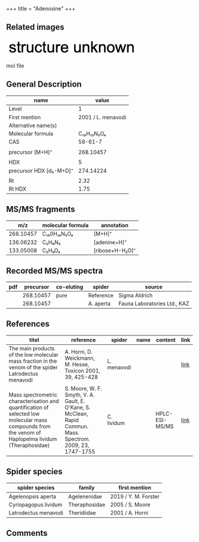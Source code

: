 +++
title = "Adenosine"
+++

## Related images

![](/img/2.png)

mol file


## General Description

| name                    | value              |
|-------------------------|--------------------|
| Level                   | 1                  |
| First mention           | 2001 / L. menavodi |
| Alternative name(s)     |                    |
| Molecular formula       | C₁₀H₁₃N₅O₄         |
| CAS                     | 58-61-7            |
|                         |                    |
| precursor  [M+H]⁺       | 268.10457          |
|                         |                    |
| HDX                     | 5                  |
| precursor HDX [d₅-M+D]⁺ | 274.14224          |
|                         |                    |
| Rt                      | 2.32               |
| Rt HDX                  | 1.75               |



## MS/MS fragments

| m/z       | molecular formula | annotation      |
|-----------|-------------------|-----------------|
| 268.10457 | C₁₀0H₁₄N₅O₄       | [M+H]⁺          |
| 136.06232 | C₅H₆N₅            | [adenine+H]⁺    |
| 133.05008 | C₅H₉O₄            | [ribose+H-H₂O]⁺ |

## Recorded MS/MS spectra

| pdf | precursor | co-eluting | spider    | source                       |
|-----|-----------|------------|-----------|------------------------------|
|     | 268.10457 | pure       | Reference | Sigma Aldrich                |
|     | 268.10457 |            | A. aperta | Fauna Laboratories Ltd., KAZ |


## References

| titel                                                                                                                                                | reference                                                                                                    | spider      | name | content | link                                                                |
|------------------------------------------------------------------------------------------------------------------------------------------------------|--------------------------------------------------------------------------------------------------------------|-------------|------|---------|---------------------------------------------------------------------|
| The main products of the low molecular mass fraction in the venom of the spider Latrodectus menavodi                                                 | A. Horni, D. Weickmann, M. Hesse, Toxicon 2001, 39, 425-428                                                  | L. menavodi |      |         | [link](https://www.sciencedirect.com/science/article/pii/S0041010100001471) |
| Mass spectrometric characterisation and quantification of selected low molecular mass compounds from the venom of Haplopelma lividum (Theraphosidae) | S. Moore, W. F. Smyth, V. A. Gault, E. O'Kane, S. McClean, Rapid Commun. Mass. Spectrom. 2009, 23, 1747-1755 | C. lividum  |      | HPLC-ESI-MS/MS        | [link](https://doi.org/10.1002/rcm.4063)                                    |

## Spider species

| spider species       | family        | first mention        |
|----------------------|---------------|----------------------|
| Agelenopsis aperta   | Agelenenidae  | 2019 / Y. M. Forster |
| Cyriopagopus lividum | Theraphosidae | 2005 / S. Moore      |
| Latrodectus menavodi | Theridiidae   | 2001 / A. Horni      |

## Comments